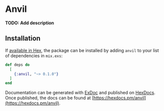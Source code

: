 # Anvil

**TODO: Add description**

## Installation

If [available in Hex](https://hex.pm/docs/publish), the package can be installed
by adding `anvil` to your list of dependencies in `mix.exs`:

```elixir
def deps do
  [
    {:anvil, "~> 0.1.0"}
  ]
end
```

Documentation can be generated with [ExDoc](https://github.com/elixir-lang/ex_doc)
and published on [HexDocs](https://hexdocs.pm). Once published, the docs can
be found at [https://hexdocs.pm/anvil](https://hexdocs.pm/anvil).

